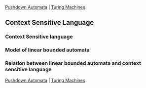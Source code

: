 [Pushdown Automata](pushdown.md) | [Turing Machines](turing.md)

## Context Sensitive Language

### Context Sensitive language

### Model of linear bounded automata

### Relation between linear bounded automata and context sensitive language

[Pushdown Automata](pushdown.md) | [Turing Machines](turing.md)
